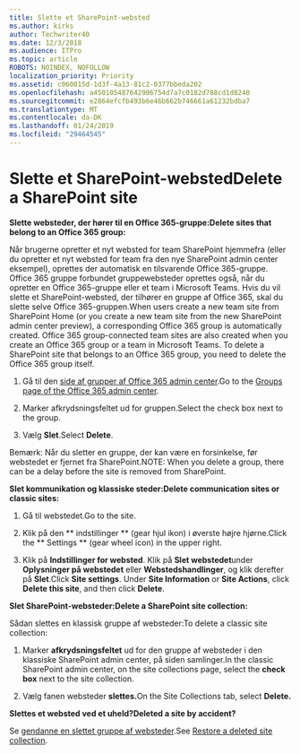 ```yaml
---
title: Slette et SharePoint-websted
ms.author: kirks
author: Techwriter40
ms.date: 12/3/2018
ms.audience: ITPro
ms.topic: article
ROBOTS: NOINDEX, NOFOLLOW
localization_priority: Priority
ms.assetid: c060815d-1d3f-4a13-81c2-0377bbeda202
ms.openlocfilehash: a450105487642906754d7a7c0182d788cd1d8240
ms.sourcegitcommit: e2864efcfb493b6e46b662b746661a61232bdba7
ms.translationtype: MT
ms.contentlocale: da-DK
ms.lasthandoff: 01/24/2019
ms.locfileid: "29464545"
---
```

# <a name="delete-a-sharepoint-site"></a><span data-ttu-id="59ecb-102">Slette et SharePoint-websted</span><span class="sxs-lookup"><span data-stu-id="59ecb-102">Delete a SharePoint site</span></span>

 <span data-ttu-id="59ecb-103">**Slette websteder, der hører til en Office 365-gruppe:**</span><span class="sxs-lookup"><span data-stu-id="59ecb-103">**Delete sites that belong to an Office 365 group:**</span></span>
  
<span data-ttu-id="59ecb-p101">Når brugerne opretter et nyt websted for team SharePoint hjemmefra (eller du opretter et nyt websted for team fra den nye SharePoint admin center eksempel), oprettes der automatisk en tilsvarende Office 365-gruppe. Office 365 gruppe forbundet gruppewebsteder oprettes også, når du opretter en Office 365-gruppe eller et team i Microsoft Teams. Hvis du vil slette et SharePoint-websted, der tilhører en gruppe af Office 365, skal du slette selve Office 365-gruppen.</span><span class="sxs-lookup"><span data-stu-id="59ecb-p101">When users create a new team site from SharePoint Home (or you create a new team site from the new SharePoint admin center preview), a corresponding Office 365 group is automatically created. Office 365 group-connected team sites are also created when you create an Office 365 group or a team in Microsoft Teams. To delete a SharePoint site that belongs to an Office 365 group, you need to delete the Office 365 group itself.</span></span> 
  
1. <span data-ttu-id="59ecb-107">Gå til den [side af grupper af Office 365 admin center](https://portal.office.com/adminportal/home#/groups).</span><span class="sxs-lookup"><span data-stu-id="59ecb-107">Go to the [Groups page of the Office 365 admin center](https://portal.office.com/adminportal/home#/groups).</span></span>
  
2. <span data-ttu-id="59ecb-108">Marker afkrydsningsfeltet ud for gruppen.</span><span class="sxs-lookup"><span data-stu-id="59ecb-108">Select the check box next to the group.</span></span>
  
3. <span data-ttu-id="59ecb-109">Vælg **Slet**.</span><span class="sxs-lookup"><span data-stu-id="59ecb-109">Select **Delete**.</span></span> 
  
<span data-ttu-id="59ecb-110">Bemærk: Når du sletter en gruppe, der kan være en forsinkelse, før webstedet er fjernet fra SharePoint.</span><span class="sxs-lookup"><span data-stu-id="59ecb-110">NOTE: When you delete a group, there can be a delay before the site is removed from SharePoint.</span></span>
  
 <span data-ttu-id="59ecb-111">**Slet kommunikation og klassiske steder:**</span><span class="sxs-lookup"><span data-stu-id="59ecb-111">**Delete communication sites or classic sites:**</span></span>
  
1. <span data-ttu-id="59ecb-112">Gå til webstedet.</span><span class="sxs-lookup"><span data-stu-id="59ecb-112">Go to the site.</span></span>
  
2. <span data-ttu-id="59ecb-113">Klik på den \*\* indstillinger \*\* (gear hjul ikon) i øverste højre hjørne.</span><span class="sxs-lookup"><span data-stu-id="59ecb-113">Click the \*\* Settings \*\* (gear wheel icon) in the upper right.</span></span> 
  
3. <span data-ttu-id="59ecb-p102">Klik på **Indstillinger for websted**. Klik på **Slet webstedet**under **Oplysninger på webstedet** eller **Webstedshandlinger**, og klik derefter på **Slet**.</span><span class="sxs-lookup"><span data-stu-id="59ecb-p102">Click **Site settings**. Under **Site Information** or **Site Actions**, click **Delete this site**, and then click **Delete**.</span></span> 
  
 <span data-ttu-id="59ecb-116">**Slet SharePoint-websteder:**</span><span class="sxs-lookup"><span data-stu-id="59ecb-116">**Delete a SharePoint site collection:**</span></span>
  
<span data-ttu-id="59ecb-117">Sådan slettes en klassisk gruppe af websteder:</span><span class="sxs-lookup"><span data-stu-id="59ecb-117">To delete a classic site collection:</span></span>
  
1. <span data-ttu-id="59ecb-118">Marker **afkrydsningsfeltet** ud for den gruppe af websteder i den klassiske SharePoint admin center, på siden samlinger.</span><span class="sxs-lookup"><span data-stu-id="59ecb-118">In the classic SharePoint admin center, on the site collections page, select the **check box** next to the site collection.</span></span> 
  
2. <span data-ttu-id="59ecb-119">Vælg fanen websteder **slettes.**</span><span class="sxs-lookup"><span data-stu-id="59ecb-119">On the Site Collections tab, select **Delete.**</span></span>
  
 <span data-ttu-id="59ecb-120">**Slettes et websted ved et uheld?**</span><span class="sxs-lookup"><span data-stu-id="59ecb-120">**Deleted a site by accident?**</span></span>
  
<span data-ttu-id="59ecb-121">Se [gendanne en slettet gruppe af websteder](https://go.microsoft.com/fwlink/?linkid=867660).</span><span class="sxs-lookup"><span data-stu-id="59ecb-121">See [Restore a deleted site collection](https://go.microsoft.com/fwlink/?linkid=867660).</span></span>
  

